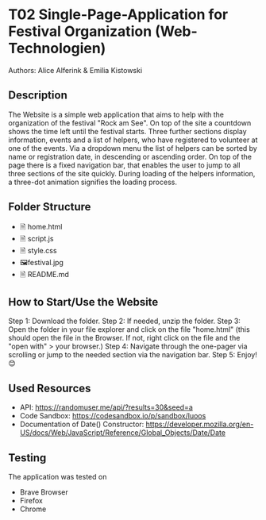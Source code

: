 # T02 Single-Page-Application for Festival Organization (Web-Technologien)

Authors: Alice Alferink & Emilia Kistowski

## Description
The Website is a simple web application that aims to help with the organization of the festival "Rock am See".
On top of the site a countdown shows the time left until the festival starts. Three further sections display information, events and a list of helpers, who have registered to volunteer at one of the events. Via a dropdown menu the list of helpers can be sorted by name or registration date, in descending or ascending order. On top of the page there is a fixed navigation bar, that enables the user to jump to all three sections of the site quickly. During loading of the helpers information, a three-dot animation signifies the loading process.  


## Folder Structure
- 🗎 home.html
- 🗎 script.js
- 🗎 style.css
- 🖼️festival.jpg
- 🗎 README.md


## How to Start/Use the Website
Step 1: Download the folder.
Step 2: If needed, unzip the folder.
Step 3: Open the folder in your file explorer and click on the file "home.html" (this should open the file in the Browser. If not, right click on the file and the "open with" > your browser.)
Step 4: Navigate through the one-pager via scrolling or jump to the needed section via the navigation bar. 
Step 5: Enjoy! 😊


## Used Resources
- API: https://randomuser.me/api/?results=30&seed=a
- Code Sandbox: https://codesandbox.io/p/sandbox/luoos 
- Documentation of Date() Constructor: https://developer.mozilla.org/en-US/docs/Web/JavaScript/Reference/Global_Objects/Date/Date


## Testing
The application was tested on
- Brave Browser
- Firefox
- Chrome